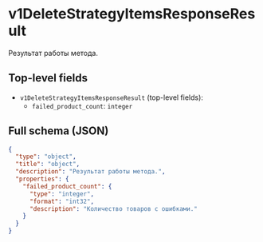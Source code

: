 # v1DeleteStrategyItemsResponseResult

Результат работы метода.

## Top-level fields
- `v1DeleteStrategyItemsResponseResult` (top-level fields):
  - `failed_product_count`: `integer`

## Full schema (JSON)
```json
{
  "type": "object",
  "title": "object",
  "description": "Результат работы метода.",
  "properties": {
    "failed_product_count": {
      "type": "integer",
      "format": "int32",
      "description": "Количество товаров с ошибками."
    }
  }
}
```
